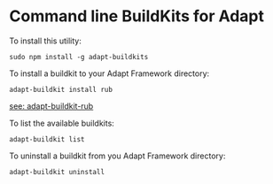 Command line BuildKits for Adapt
==================================

To install this utility:
```
sudo npm install -g adapt-buildkits
```

To install a buildkit to your Adapt Framework directory:
```
adapt-buildkit install rub
```
[see: adapt-buildkit-rub](https://github.com/oliverfoster/adapt-buildkit-rub)

To list the available buildkits:
```
adapt-buildkit list
```

To uninstall a buildkit from you Adapt Framework directory:
```
adapt-buildkit uninstall
```
